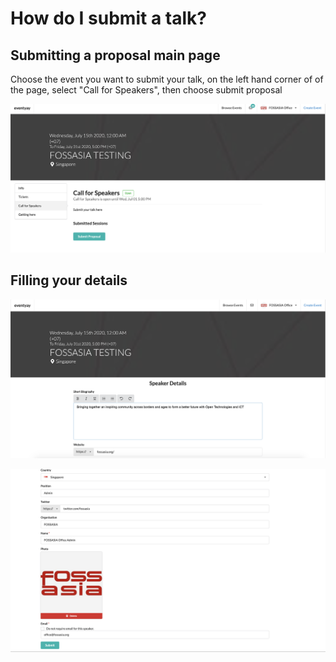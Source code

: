 
# How do I submit a talk? 


## Submitting a proposal main page


Choose the event you want to submit your talk, on the left hand corner of of the page, select "Call for Speakers", then choose submit proposal


![Overview page](/event-setup/images/How-to-submit-your-talk-main-page.png)


## Filling your details


![Overview page](/event-setup/images/Speaker-details-1.png)


![Overview page](/event-setup/images/Speaker-details-2.png)

